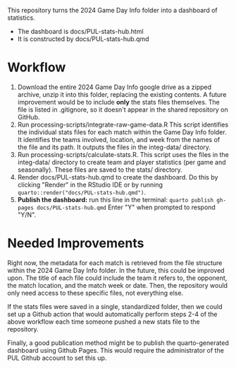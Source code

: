 This repository turns the 2024 Game Day Info folder into a dashboard of statistics.

* The dashboard is docs/PUL-stats-hub.html
* It is constructed by docs/PUL-stats-hub.qmd

# Workflow

1. Download the entire 2024 Game Day Info google drive as a zipped archive, unzip it into this folder, replacing the existing contents. A future improvement would be to include **only** the stats files themselves. The file is listed in .gitignore, so it doesn't appear in the shared repository on GitHub.
2. Run processing-scripts/integrate-raw-game-data.R This script identifies the individual stats files for each match within the Game Day Info folder. It identifies the teams involved, location, and week from the names of the file and its path. It outputs the files in the integ-data/ directory.
3. Run processing-scripts/calculate-stats.R. This script uses the files in the integ-data/ directory to create team and player statistics (per game and seasonally). These files are saved to the stats/ directory.
4. Render docs/PUL-stats-hub.qmd to create the dashboard. Do this by clicking "Render" in the RStudio IDE or by running `quarto::render("docs/PUL-stats-hub.qmd")`.
5. **Publish the dashboard:** run this line in the terminal: `quarto publish gh-pages docs/PUL-stats-hub.qmd` Enter "Y" when prompted to respond "Y/N".

# Needed Improvements

Right now, the metadata for each match is retrieved from the file structure within the 2024 Game Day Info folder. In the future, this could be improved upon. The title of each file could include the team it refers to, the opponent, the match location, and the match week or date. Then, the repository would only need access to these specific files, not everything else.

If the stats files were saved in a single, standardized folder, then we could set up a Github action that would automatically perform steps 2-4 of the above workflow each time someone pushed a new stats file to the repository.

Finally, a good publication method might be to publish the quarto-generated dashboard using Github Pages. This would require the administrator of the PUL Github account to set this up.